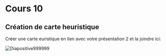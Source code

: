 # Cours 10
## Création de carte heuristique
Créer une carte euristique en lien avec votre présentation 2 et la joindre ici: 

![Diapositive999999](https://user-images.githubusercontent.com/89647613/145599993-43cd6fc3-9651-49e6-9eef-cbfa06c78cb6.JPG)
